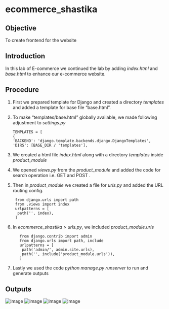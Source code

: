# ecommerce_shastika
## Objective
To create frontend for the website
## Introduction
In this lab of E-commerce we continued the lab by adding _index.html_ and _base.html_ to enhance our e-commerce website.
## Procedure
 1. First we prepared template for Django and created a directory _templates_ and added a template for base file “base.html”.
 2. To make “templates/base.html”  globally available, we made following adjustment to _settings.py_
   
        TEMPLATES = [
        {
        'BACKEND': 'django.template.backends.django.DjangoTemplates',
        'DIRS': [BASE_DIR / 'templates'],
        
  3. We created a html file _index.html_ along with a directory _templates_ inside _product_module_
  4. We opened _views.py_ from the _product_module_ and added the code for search operation i.e. GET and POST .
  5. Then in  _product_module_ we created a file for _urls.py_ and added the URL routing config.
  
          from django.urls import path
          from .views import index
          urlpatterns = [
           path('', index),
          ]
  6. In *ecommerce_shastika > urls.py*, we included _product_module.urls_
  
            from django.contrib import admin
            from django.urls import path, include
            urlpatterns = [
             path('admin/', admin.site.urls),
             path('', include('product_module.urls')),
            ]
  7. Lastly we used the code _python manage.py runserver_ to run and generate outputs

## Outputs
![image](https://user-images.githubusercontent.com/81128122/175188375-6fdb890c-b183-4790-a34f-f90d8660dc65.png)
![image](https://user-images.githubusercontent.com/81128122/175188532-5d10d83a-5f6e-47af-b7d9-17aa5338a676.png)
![image](https://user-images.githubusercontent.com/81128122/175188629-30f03d8a-8167-421a-8046-630a8fa549b3.png)
![image](https://user-images.githubusercontent.com/81128122/175188724-f5d2d61c-df6b-42b9-9713-917bef170f79.png)
